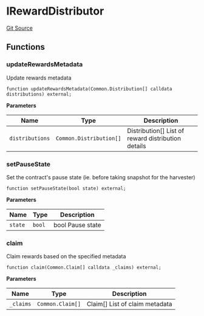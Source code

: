 # IRewardDistributor
[Git Source](https://github.com/redacted-cartel/hidden-hand-contracts/blob/0eba12837f1598e3ade9a3211813a72a1e056947/contracts/interfaces/IRewardDistributor.sol)


## Functions
### updateRewardsMetadata

Update rewards metadata


```solidity
function updateRewardsMetadata(Common.Distribution[] calldata distributions) external;
```
**Parameters**

|Name|Type|Description|
|----|----|-----------|
|`distributions`|`Common.Distribution[]`| Distribution[] List of reward distribution details|


### setPauseState

Set the contract's pause state (ie. before taking snapshot for the harvester)


```solidity
function setPauseState(bool state) external;
```
**Parameters**

|Name|Type|Description|
|----|----|-----------|
|`state`|`bool`| bool  Pause state|


### claim

Claim rewards based on the specified metadata


```solidity
function claim(Common.Claim[] calldata _claims) external;
```
**Parameters**

|Name|Type|Description|
|----|----|-----------|
|`_claims`|`Common.Claim[]`| Claim[] List of claim metadata|


